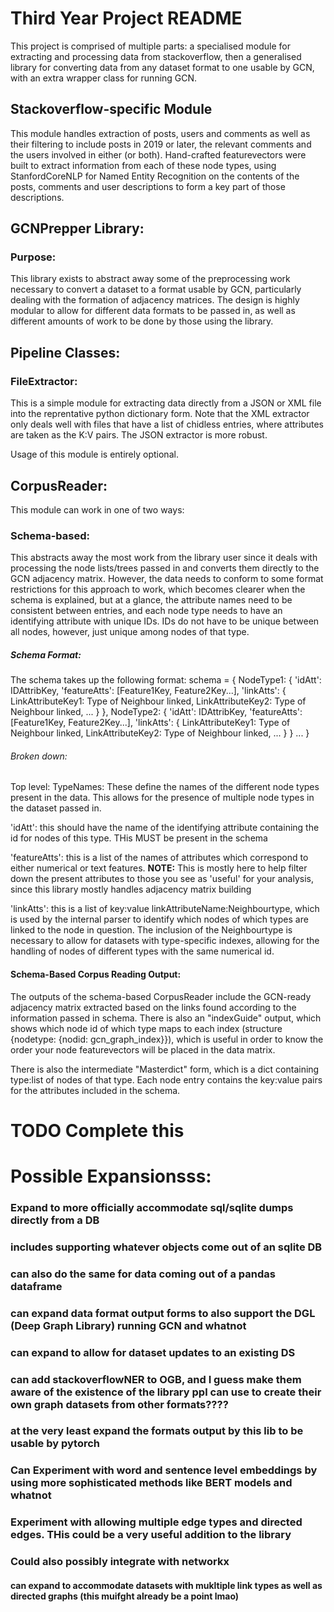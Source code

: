 # Third Year Project README

This project is comprised of multiple parts: a specialised module for extracting and processing data from stackoverflow, then a generalised library for converting data from any dataset format to one usable by GCN, with an extra wrapper class for running GCN. 

## Stackoverflow-specific Module

This module handles extraction of posts, users and comments as well as their filtering to include posts in 2019 or later, the relevant comments and the users involved in either (or both). Hand-crafted featurevectors were built to extract information from each of these node types, using StanfordCoreNLP for Named Entity Recognition on the contents of the posts, comments and user descriptions to form a key part of those descriptions. 

## GCNPrepper Library:

### Purpose:

This library exists to abstract away some of the preprocessing work necessary to convert a dataset to a format usable by GCN, particularly dealing with the formation of adjacency matrices. The design is highly modular to allow for different data formats to be passed in, as well as different amounts of work to be done by those using the library.

## Pipeline Classes:

### FileExtractor:

This is a simple module for extracting data directly from a JSON or XML file into the reprentative python dictionary form. Note that the XML extractor only deals well with files that have a list of chidless entries, where attributes are taken as the K:V pairs. The JSON extractor is more robust. 

Usage of this module is entirely optional.

## CorpusReader:

This module can work in one of two ways:

### Schema-based:
This abstracts away the most work from the library user since it deals with processing the node lists/trees passed in and converts them directly to the GCN adjacency matrix. However, the data needs to conform to some format restrictions for this approach to work, which becomes clearer when the schema is explained, but at a glance, the attribute names need to be consistent between entries, and each node type needs to have an identifying attribute with unique IDs. IDs do not have to be unique between all nodes, however, just unique among nodes of that type.




##### Schema Format:

The schema takes up the following format:
schema = {
    NodeType1: {
        'idAtt': IDAttribKey,
        'featureAtts': [Feature1Key, Feature2Key...], 
        'linkAtts': {
            LinkAttributeKey1: Type of Neighbour linked,
            LinkAttributeKey2: Type of Neighbour linked,
            ...
        }
    },
    NodeType2: {
        'idAtt': IDAttribKey,
        'featureAtts': [Feature1Key, Feature2Key...], 
        'linkAtts': {
            LinkAttributeKey1: Type of Neighbour linked,
            LinkAttributeKey2: Type of Neighbour linked,
            ...
        }
    }
    ...
}

###### Broken down:

Top level: TypeNames: These define the names of the different node types present in the data. This allows for the presence of multiple node types in the dataset passed in. 

'idAtt': this should have the name of the identifying attribute containing the id for nodes of this type. THis MUST be present in the schema

'featureAtts': this is a list of the names of attributes which correspond to either numerical or text features.
**NOTE:** This is mostly here to help filter down the present attributes to those you see as 'useful' for your analysis, since this library mostly handles adjacency matrix building

'linkAtts': this is a list of key:value linkAttributeName:Neighbourtype, which is used by the internal parser to identify which nodes of which types are linked to the node in question. The inclusion of the Neighbourtype is necessary to allow for datasets with type-specific indexes, allowing for the handling of nodes of different types with the same numerical id. 

#### Schema-Based Corpus Reading Output:

The outputs of the schema-based CorpusReader include the GCN-ready adjacency matrix extracted based on the links found according to the information passed in schema. There is also an "indexGuide" output, which shows which node id of which type maps to each index (structure {nodetype: {nodid: gcn_graph_index}}), which is useful in order to know the order your node featurevectors will be placed in the data matrix. 

There is also the intermediate "Masterdict" form, which is a dict containing type:list of nodes of that type. Each node entry contains the key:value pairs for the attributes included in the schema.

# TODO Complete this

# Possible Expansionsss:
### Expand to more officially accommodate sql/sqlite dumps directly from a DB
### includes supporting whatever objects come out of an sqlite DB
### can also do the same for data coming out of a pandas dataframe
### can expand data format output forms to also support the DGL (Deep Graph Library) running GCN and whatnot
### can expand to allow for dataset updates to an existing DS
### can add stackoverflowNER to OGB, and I guess make them aware of the existence of the library ppl can use to create their own graph datasets from other formats????
### at the very least expand the formats output by this lib to be usable by pytorch
### Can Experiment with word and sentence level embeddings by using more sophisticated methods like BERT models and whatnot
### Experiment with allowing multiple edge types and directed edges. THis could be a very useful addition to the library
### Could also possibly integrate with networkx
#### can expand to accommodate datasets with mukltiple link types as well as directed graphs (this muifght already be a point lmao)